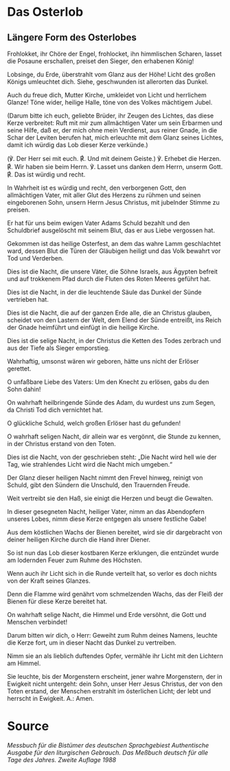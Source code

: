 # Das Osterlob
## Längere Form des Osterlobes

Frohlokket, ihr Chöre der Engel,
frohlocket, ihn himmlischen Scharen,
lasset die Posaune erschallen,
preiset den Sieger, den erhabenen König!

Lobsinge, du Erde,
überstrahlt vom Glanz aus der Höhe!
Licht des großen Königs umleuchtet dich.
Siehe, geschwunden ist allerorten das Dunkel.

Auch du freue dich, Mutter Kirche,
umkleidet von Licht und herrlichem Glanze!
Töne wider, heilige Halle,
töne von des Volkes mächtigem Jubel.

(Darum bitte ich euch, geliebte Brüder,
ihr Zeugen des Lichtes, das diese Kerze verbreitet:
Ruft mit mir zum allmächtigen Vater
um sein Erbarmen und seine Hilfe,
daß er, der mich ohne mein Verdienst, aus reiner Gnade,
in die Schar der Leviten berufen hat,
mich erleuchte mit dem Glanz seines Lichtes,
damit ich würdig das Lob dieser Kerze verkünde.)

(℣. Der Herr sei mit euch.
℟. Und mit deinem Geiste.)
℣. Erhebet die Herzen.
℟. Wir haben sie beim Herrn.
℣. Lasset uns danken dem Herrn, unserm Gott.
℟. Das ist würdig und recht.

In Wahrheit ist es würdig und recht,
den verborgenen Gott,
den allmächtigen Vater,
mit aller Glut des Herzens zu rühmen
und seinen eingeborenen Sohn,
unsern Herrn Jesus Christus,
mit jubelnder Stimme zu preisen.

Er hat für uns beim ewigen Vater Adams Schuld bezahlt
und den Schuldbrief ausgelöscht mit seinem Blut,
das er aus Liebe vergossen hat.

Gekommen ist das heilige Osterfest,
an dem das wahre Lamm geschlachtet ward,
dessen Blut die Türen der Gläubigen heiligt
und das Volk bewahrt vor Tod und Verderben.

Dies ist die Nacht,
die unsere Väter, die Söhne Israels,
aus Ägypten befreit
und auf trokkenem Pfad
durch die Fluten des Roten Meeres geführt hat.

Dies ist die Nacht,
in der die leuchtende Säule
das Dunkel der Sünde vertrieben hat.

Dies ist die Nacht,
die auf der ganzen Erde alle, die an Christus glauben,
scheidet von den Lastern der Welt,
dem Elend der Sünde entreißt,
ins Reich der Gnade heimführt
und einfügt in die heilige Kirche.

Dies ist die selige Nacht,
in der Christus die Ketten des Todes zerbrach
und aus der Tiefe als Sieger emporstieg.

Wahrhaftig,
umsonst wären wir geboren,
hätte uns nicht der Erlöser gerettet.

O unfaßbare Liebe des Vaters:
Um den Knecht zu erlösen,
gabs du den Sohn dahin!

On wahrhaft heilbringende Sünde des Adam,
du wurdest uns zum Segen,
da Christi Tod dich vernichtet hat.

O glückliche Schuld,
welch großen Erlöser hast du gefunden!

O wahrhaft seligen Nacht,
dir allein war es vergönnt,
die Stunde zu kennen,
in der Christus erstand von den Toten.

Dies ist die Nacht,
von der geschrieben steht:
„Die Nacht wird hell wie der Tag,
wie strahlendes Licht wird die Nacht mich umgeben.“

Der Glanz dieser heiligen Nacht nimmt den Frevel hinweg,
reinigt von Schuld,
gibt den Sündern die Unschuld,
den Trauernden Freude.

Weit vertreibt sie den Haß,
sie einigt die Herzen
und beugt die Gewalten.

In dieser gesegneten Nacht,
heiliger Vater,
nimm an das Abendopfern unseres Lobes,
nimm diese Kerze entgegen
als unsere festliche Gabe!

Aus dem köstlichen Wachs der Bienen bereitet,
wird sie dir dargebracht von deiner heiligen Kirche
durch die Hand ihrer Diener.

So ist nun das Lob dieser kostbaren Kerze erklungen,
die entzündet wurde am lodernden Feuer
zum Ruhme des Höchsten.

Wenn auch ihr Licht sich in die Runde verteilt hat,
so verlor es doch nichts von der Kraft seines Glanzes.

Denn die Flamme wird genährt vom schmelzenden Wachs,
das der Fleiß der Bienen für diese Kerze bereitet hat.

On wahrhaft selige Nacht,
die Himmel und Erde versöhnt,
die Gott und Menschen verbindet!

Darum bitten wir dich, o Herr:
Geweiht zum Ruhm deines Namens,
leuchte die Kerze fort,
um in dieser Nacht das Dunkel zu vertreiben.

Nimm sie an als lieblich duftendes Opfer,
vermähle ihr Licht
mit den Lichtern am Himmel.

Sie leuchte, bis der Morgenstern erscheint,
jener wahre Morgenstern,
der in Ewigkeit nicht untergeht:
dein Sohn, unser Herr Jesus Christus,
der von den Toten erstand,
der Menschen erstrahlt im österlichen Licht;
der lebt und herrscht in Ewigkeit.
A.: Amen.

# Source
_Messbuch für die Bistümer des deutschen Sprachgebiest Authentische Ausgabe für den liturgischen Gebrauch. Das Meßbuch deutsch für alle Tage des Jahres. Zweite Auflage 1988_
